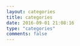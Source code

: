 ```yaml
---
layout: categories
title: categories
date: 2016-09-01 21:08:16
type: "categories"
comments: false
---
```

